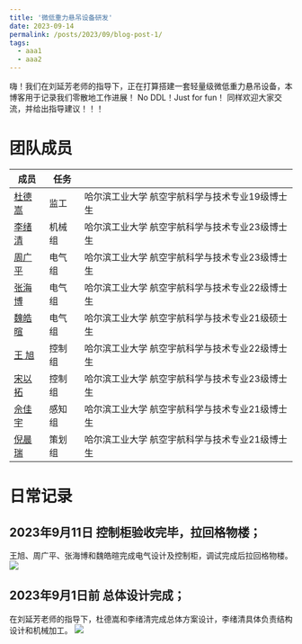 ```yaml
---
title: '微低重力悬吊设备研发'
date: 2023-09-14
permalink: /posts/2023/09/blog-post-1/
tags:
  - aaa1
  - aaa2
---
```


嗨！我们在刘延芳老师的指导下，正在打算搭建一套轻量级微低重力悬吊设备，本博客用于记录我们零散地工作进展！
No DDL！Just for fun！ 
同样欢迎大家交流，并给出指导建议！！！

# 团队成员

| 成员           | 任务   |                                                              |
| -------        | ------ | ----------------------------------------------              |
| [杜德嵩](#)    | 监工   | 哈尔滨工业大学 航空宇航科学与技术专业19级博士生                          |
| [李绪清](#)    | 机械组   | 哈尔滨工业大学 航空宇航科学与技术专业23级博士生                          |
| [周广平](#)    | 电气组   | 哈尔滨工业大学 航空宇航科学与技术专业23级博士生                         |
| [张海博](#)    | 电气组   | 哈尔滨工业大学 航空宇航科学与技术专业22级博士生                         |
| [魏皓暄](#)    | 电气组   | 哈尔滨工业大学 航空宇航科学与技术专业21级硕士生                          |
| [王  旭](#)    | 控制组   | 哈尔滨工业大学 航空宇航科学与技术专业22级博士生                          |
| [宋以拓](#)    | 控制组   | 哈尔滨工业大学 航空宇航科学与技术专业23级博士生                          |
| [佘佳宇](#)    | 感知组   | 哈尔滨工业大学 航空宇航科学与技术专业21级博士生                          |
| [倪晨瑞](#)    | 策划组   | 哈尔滨工业大学 航空宇航科学与技术专业21级博士生                          |

# 日常记录

## 2023年9月11日 控制柜验收完毕，拉回格物楼；
王旭、周广平、张海博和魏皓暄完成电气设计及控制柜，调试完成后拉回格物楼。
<img src="https://dds0117.github.io/micro-env.github.io/images/mpic1.jpg"/>

## 2023年9月1日前 总体设计完成；
在刘延芳老师的指导下，杜德嵩和李绪清完成总体方案设计，李绪清具体负责结构设计和机械加工。
<img src="https://dds0117.github.io/micro-env.github.io/images/micro-gym.jpg"/>
